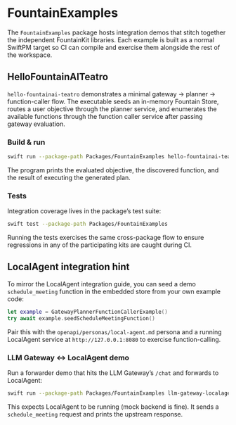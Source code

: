 # FountainExamples

The `FountainExamples` package hosts integration demos that stitch together the
independent FountainKit libraries. Each example is built as a normal SwiftPM
target so CI can compile and exercise them alongside the rest of the workspace.

## HelloFountainAITeatro

`hello-fountainai-teatro` demonstrates a minimal gateway → planner →
function-caller flow. The executable seeds an in-memory Fountain Store, routes a
user objective through the planner service, and enumerates the available
functions through the function caller service after passing gateway evaluation.

### Build & run

```bash
swift run --package-path Packages/FountainExamples hello-fountainai-teatro
```

The program prints the evaluated objective, the discovered function, and the
result of executing the generated plan.

### Tests

Integration coverage lives in the package’s test suite:

```bash
swift test --package-path Packages/FountainExamples
```

Running the tests exercises the same cross-package flow to ensure regressions in
any of the participating kits are caught during CI.

## LocalAgent integration hint

To mirror the LocalAgent integration guide, you can seed a demo
`schedule_meeting` function in the embedded store from your own example code:

```swift
let example = GatewayPlannerFunctionCallerExample()
try await example.seedScheduleMeetingFunction()
```

Pair this with the `openapi/personas/local-agent.md` persona and a running
LocalAgent service at `http://127.0.0.1:8080` to exercise function-calling.

### LLM Gateway ↔ LocalAgent demo

Run a forwarder demo that hits the LLM Gateway’s `/chat` and forwards to LocalAgent:

```bash
swift run --package-path Packages/FountainExamples llm-gateway-localagent-demo
```

This expects LocalAgent to be running (mock backend is fine). It sends a
`schedule_meeting` request and prints the upstream response.
